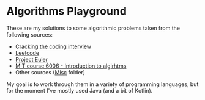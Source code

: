 # Algorithms Playground

These are my solutions to some algorithmic problems taken from the following sources:

- [Cracking the coding interview](https://www.misc.com/Cracking-Coding-Interview-Programming-Questions/dp/0984782850/ref=sr_1_2?ie=UTF8&qid=1524499146&sr=8-2&keywords=cracking+the+coding+interviews)
- [Leetcode](https://leetcode.com/problemset)
- [Project Euler](https://projecteuler.net/archives)
- [MIT course 6006 - Introduction to algirhtms](https://ocw.mit.edu/courses/electrical-engineering-and-computer-science/6-006-introduction-to-algorithms-fall-2011/)
- Other sources ([Misc](https://github.com/husaynhakeem/Algorithms-Playground/tree/master/src/misc) folder)

My goal is to work through them in a variety of programming languages, but for the moment I've mostly used Java (and a bit of Kotlin).
